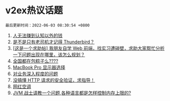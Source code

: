 # v2ex热议话题

`最后更新时间：2022-06-03 08:30:54 +0800`

1. [人无法赚到认知以外的钱](https://www.v2ex.com/t/856873)
1. [是不是只有老司机才记得 Thunderbird？](https://www.v2ex.com/t/856850)
1. [[这是一个求助帖] 我朋友自学 Web 前端，找实习遭碰壁，求助大家帮忙分析一下问题出现在哪里，该怎么规划？](https://www.v2ex.com/t/856890)
1. [全国都在包粽子么????](https://www.v2ex.com/t/856895)
1. [MacBook Pro 显示器选择](https://www.v2ex.com/t/856849)
1. [对业务深入程度的问题](https://www.v2ex.com/t/856884)
1. [没搞懂 HTTP 请求的安全验证，求指导！](https://www.v2ex.com/t/856998)
1. [网红空调](https://www.v2ex.com/t/856900)
1. [JVM 战士请教一个问题,各种语言都是怎样控制内存上限的?](https://www.v2ex.com/t/856864)

